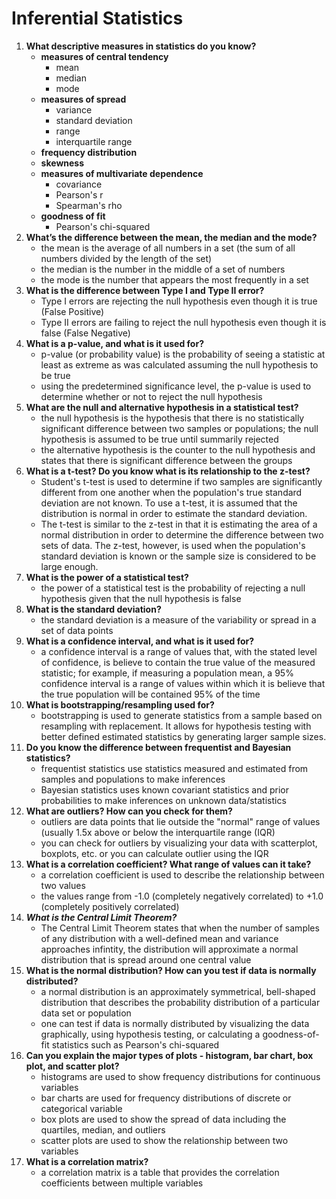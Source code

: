 # Inferential Statistics1. **What descriptive measures in statistics do you know?**    - **measures of central tendency**        - mean        - median        - mode    - **measures of spread**        - variance        - standard deviation        - range        - interquartile range    - **frequency distribution**    - **skewness**    - **measures of multivariate dependence**        - covariance        - Pearson's r        - Spearman's rho    - **goodness of fit**        - Pearson's chi-squared1. **What’s the difference between the mean, the median and the mode?**    - the mean is the average of all numbers in a set (the sum of all numbers divided by the length of the set)    - the median is the number in the middle of a set of numbers    - the mode is the number that appears the most frequently in a set1. **What is the difference between Type I and Type II error?**    - Type I errors are rejecting the null hypothesis even though it is true (False Positive)    - Type II errors are failing to reject the null hypothesis even though it is false (False Negative)1. **What is a p-value, and what is it used for?**    - p-value (or probability value) is the probability of seeing a statistic at least as extreme as was calculated assuming the null hypothesis to be true    - using the predetermined significance level, the p-value is used to determine whether or not to reject the null hypothesis1. **What are the null and alternative hypothesis in a statistical test?**    - the null hypothesis is the hypothesis that there is no statistically significant difference between two samples or populations; the null hypothesis is assumed to be true until summarily rejected    - the alternative hypothesis is the counter to the null hypothesis and states that there is significant difference between the groups1. **What is a t-test? Do you know what is its relationship to the z-test?**    - Student's t-test is used to determine if two samples are significantly different from one another when the population's true standard deviation are not known. To use a t-test, it is assumed that the distribution is normal in order to estimate the standard deviation.    - The t-test is similar to the z-test in that it is estimating the area of a normal distribution in order to determine the difference between two sets of data. The z-test, however, is used when the population's standard deviation is known or the sample size is considered to be large enough.1. **What is the power of a statistical test?**    - the power of a statistical test is the probability of rejecting a null hypothesis given that the null hypothesis is false1. **What is the standard deviation?**    - the standard deviation is a measure of the variability or spread in a set of data points1. **What is a confidence interval, and what is it used for?**    - a confidence interval is a range of values that, with the stated level of confidence, is believe to contain the true value of the measured statistic; for example, if measuring a population mean, a 95% confidence interval is a range of values within which it is believe that the true population will be contained 95% of the time1. **What is bootstrapping/resampling used for?**    - bootstrapping is used to generate statistics from a sample based on resampling with replacement. It allows for hypothesis testing with better defined estimated statistics by generating larger sample sizes.1. **Do you know the difference between frequentist and Bayesian statistics?**    - frequentist statistics use statistics measured and estimated from samples and populations to make inferences    - Bayesian statistics uses known covariant statistics and prior probabilities to make inferences on unknown data/statistics1. **What are outliers? How can you check for them?**    - outliers are data points that lie outside the "normal" range of values (usually 1.5x above or below the interquartile range (IQR)    - you can check for outliers by visualizing your data with scatterplot, boxplots, etc. or you can calculate outlier using the IQR1. **What is a correlation coefficient? What range of values can it take?**    - a correlation coefficient is used to describe the relationship between two values    - the values range from -1.0 (completely negatively correlated) to +1.0 (completely positively correlated)1. ***What is the Central Limit Theorem?***    - The Central Limit Theorem states that when the number of samples of any distribution with a well-defined mean and variance approaches infintity, the distribution will approximate a normal distribution that is spread around one central value1. **What is the normal distribution? How can you test if data is normally distributed?**    - a normal distribution is an approximately symmetrical, bell-shaped distribution that describes the probability distribution of a particular data set or population   - one can test if data is normally distributed by visualizing the data graphically, using hypothesis testing, or calculating a goodness-of-fit statistics such as Pearson's chi-squared1. **Can you explain the major types of plots - histogram, bar chart, box plot, and scatter plot?**    - histograms are used to show frequency distributions for continuous variables    - bar charts are used for frequency distributions of discrete or categorical variable    - box plots are used to show the spread of data including the quartiles, median, and outliers    - scatter plots are used to show the relationship between two variables1. **What is a correlation matrix?**    - a correlation matrix is a table that provides the correlation coefficients between multiple variables